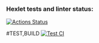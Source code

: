 ### Hexlet tests and linter status:
[![Actions Status](https://github.com/aevdokimov89/devops-for-programmers-project-lvl1/workflows/hexlet-check/badge.svg)](https://github.com/aevdokimov89/devops-for-programmers-project-lvl1/actions)

#TEST,BUILD
[![Test CI](https://github.com/aevdokimov89/devops-for-programmers-project-lvl1/actions/workflows/push.yml/badge.svg)](https://github.com/aevdokimov89/devops-for-programmers-project-lvl1/actions/workflows/push.yml)
